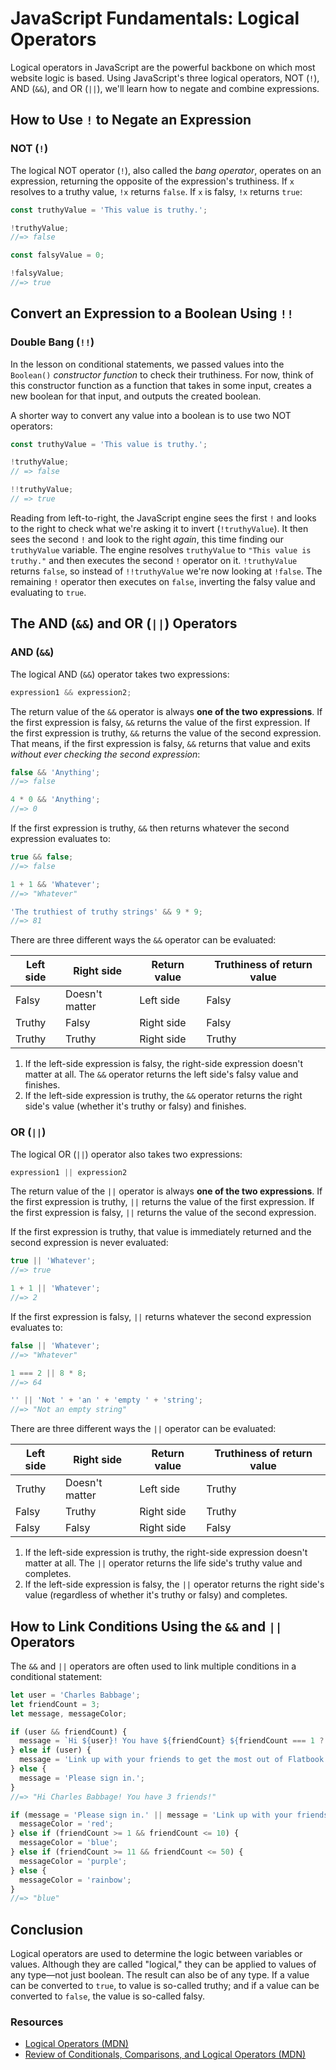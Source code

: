 # JavaScript Fundamentals: Logical Operators

Logical operators in JavaScript are the powerful backbone on which most website logic is based. Using JavaScript's three logical operators, NOT (`!`), AND (`&&`), and OR (`||`), we'll learn how to negate and combine expressions.

## How to Use `!` to Negate an Expression

### NOT (`!`)

The logical NOT operator (`!`), also called the _bang operator_, operates on an expression, returning the opposite of the expression's truthiness. If `x` resolves to a truthy value, `!x` returns `false`. If `x` is falsy, `!x` returns `true`:

```js
const truthyValue = 'This value is truthy.';

!truthyValue;
//=> false

const falsyValue = 0;

!falsyValue;
//=> true
```

## Convert an Expression to a Boolean Using `!!`

### Double Bang (`!!`)

In the lesson on conditional statements, we passed values into the `Boolean()` _constructor function_ to check their truthiness. For now, think of this constructor function as a function that takes in some input, creates a new boolean for that input, and outputs the created boolean.

A shorter way to convert any value into a boolean is to use two NOT operators:

```js
const truthyValue = 'This value is truthy.';

!truthyValue;
// => false

!!truthyValue;
// => true
```

Reading from left-to-right, the JavaScript engine sees the first `!` and looks to the right to check what we're asking it to invert (`!truthyValue`). It then sees the second `!` and look to the right _again_, this time finding our `truthyValue` variable. The engine resolves `truthyValue` to `"This value is truthy."` and then executes the second `!` operator on it. `!truthyValue` returns `false`, so instead of `!!truthyValue` we're now looking at `!false`. The remaining `!` operator then executes on `false`, inverting the falsy value and evaluating to `true`.

## The AND (`&&`) and OR (`||`) Operators

### AND (`&&`)

The logical AND (`&&`) operator takes two expressions:

```js
expression1 && expression2;
```

The return value of the `&&` operator is always **one of the two expressions**. If the first expression is falsy, `&&` returns the value of the first expression. If the first expression is truthy, `&&` returns the value of the second expression. That means, if the first expression is falsy, `&&` returns that value and exits _without ever checking the second expression_:

```js
false && 'Anything';
//=> false

4 * 0 && 'Anything';
//=> 0
```

If the first expression is truthy, `&&` then returns whatever the second expression evaluates to:

```js
true && false;
//=> false

1 + 1 && 'Whatever';
//=> "Whatever"

'The truthiest of truthy strings' && 9 * 9;
//=> 81
```

There are three different ways the `&&` operator can be evaluated:

| Left side | Right side | Return value | Truthiness of return value |
| --- | --- | --- | --- |
| Falsy | Doesn't matter | Left side | Falsy |
| Truthy | Falsy | Right side | Falsy |
| Truthy | Truthy | Right side | Truthy |

1. If the left-side expression is falsy, the right-side expression doesn't matter at all. The `&&` operator returns the left side's falsy value and finishes.
2. If the left-side expression is truthy, the `&&` operator returns the right side's value (whether it's truthy or falsy) and finishes.

### OR (`||`)

The logical OR (`||`) operator also takes two expressions:

```js
expression1 || expression2
```

The return value of the `||` operator is always **one of the two expressions**. If the first expression is truthy, `||` returns the value of the first expression. If the first expression is falsy, `||` returns the value of the second expression.

If the first expression is truthy, that value is immediately returned and the second expression is never evaluated:

```js
true || 'Whatever';
//=> true

1 + 1 || 'Whatever';
//=> 2
```

If the first expression is falsy, `||` returns whatever the second expression evaluates to:

```js
false || 'Whatever';
//=> "Whatever"

1 === 2 || 8 * 8;
//=> 64

'' || 'Not ' + 'an ' + 'empty ' + 'string';
//=> "Not an empty string"
```

There are three different ways the `||` operator can be evaluated:

| Left side | Right side | Return value | Truthiness of return value |
| --- | --- | --- | --- |
| Truthy | Doesn't matter | Left side | Truthy |
| Falsy | Truthy | Right side | Truthy |
| Falsy | Falsy | Right side | Falsy |

1. If the left-side expression is truthy, the right-side expression doesn't matter at all. The `||` operator returns the life side's truthy value and completes.
2. If the left-side expression is falsy, the `||` operator returns the right side's value (regardless of whether it's truthy or falsy) and completes.

## How to Link Conditions Using the `&&` and `||` Operators

The `&&` and `||` operators are often used to link multiple conditions in a conditional statement:

```js
let user = 'Charles Babbage';
let friendCount = 3;
let message, messageColor;

if (user && friendCount) {
  message = `Hi ${user}! You have ${friendCount} ${friendCount === 1 ? 'friend' : 'friends'}!`;
} else if (user) {
  message = 'Link up with your friends to get the most out of Flatbook!';
} else {
  message = 'Please sign in.';
}
//=> "Hi Charles Babbage! You have 3 friends!"

if (message = 'Please sign in.' || message = 'Link up with your friends to get the most out of Flatbook!') {
  messageColor = 'red';
} else if (friendCount >= 1 && friendCount <= 10) {
  messageColor = 'blue';
} else if (friendCount >= 11 && friendCount <= 50) {
  messageColor = 'purple';
} else {
  messageColor = 'rainbow';
}
//=> "blue"
```

## Conclusion

Logical operators are used to determine the logic between variables or values. Although they are called "logical," they can be applied to values of any type—not just boolean. The result can also be of any type. If a value can be converted to `true`, to value is so-called truthy; and if a value can be converted to `false`, the value is so-called falsy.

### Resources

- [Logical Operators (MDN)](https://developer.mozilla.org/en-US/docs/Web/JavaScript/Reference/Operators/Logical_Operators)
- [Review of Conditionals, Comparisons, and Logical Operators (MDN)](https://developer.mozilla.org/en-US/docs/Learn/JavaScript/Building_blocks/conditionals)
